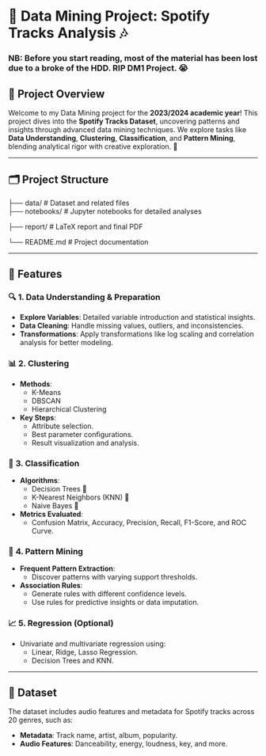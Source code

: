# 🎵 Data Mining Project: Spotify Tracks Analysis 🎶

### NB: Before you start reading, most of the material has been lost due to a broke of the HDD. RIP DM1 Project. 😭

## 📌 Project Overview
Welcome to my Data Mining project for the **2023/2024 academic year**! This project dives into the **Spotify Tracks Dataset**, uncovering patterns and insights through advanced data mining techniques. We explore tasks like **Data Understanding**, **Clustering**, **Classification**, and **Pattern Mining**, blending analytical rigor with creative exploration. 🌟

---

## 🗂️ Project Structure
├── data/ # Dataset and related files  
├── notebooks/ # Jupyter notebooks for detailed analyses 

├── report/ # LaTeX report and final PDF 

└── README.md # Project documentation


---

## 🚀 Features
### 🔍 **1. Data Understanding & Preparation**
- **Explore Variables**: Detailed variable introduction and statistical insights.
- **Data Cleaning**: Handle missing values, outliers, and inconsistencies.
- **Transformations**: Apply transformations like log scaling and correlation analysis for better modeling.

### 📊 **2. Clustering**
- **Methods**:
  - K-Means
  - DBSCAN 
  - Hierarchical Clustering
- **Key Steps**:
  - Attribute selection.
  - Best parameter configurations.
  - Result visualization and analysis.

### 🧠 **3. Classification**
- **Algorithms**:
  - Decision Trees 🌳
  - K-Nearest Neighbors (KNN) 🔗
  - Naive Bayes 🤖
- **Metrics Evaluated**:
  - Confusion Matrix, Accuracy, Precision, Recall, F1-Score, and ROC Curve.

### 🔗 **4. Pattern Mining**
- **Frequent Pattern Extraction**:
  - Discover patterns with varying support thresholds.
- **Association Rules**:
  - Generate rules with different confidence levels.
  - Use rules for predictive insights or data imputation.

### 📈 **5. Regression (Optional)**
- Univariate and multivariate regression using:
  - Linear, Ridge, Lasso Regression.
  - Decision Trees and KNN.

---

## 📂 Dataset
The dataset includes audio features and metadata for Spotify tracks across 20 genres, such as:
- **Metadata**: Track name, artist, album, popularity.
- **Audio Features**: Danceability, energy, loudness, key, and more.
